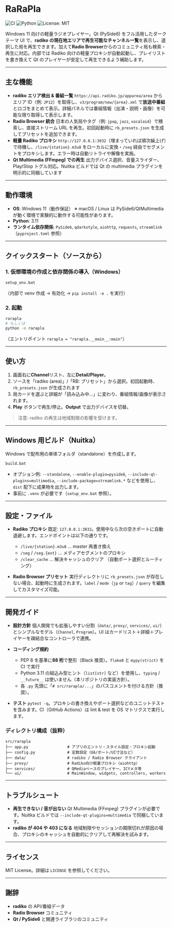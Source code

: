 # RaRaPla

![CI](https://img.shields.io/github/actions/workflow/status/tosakax2/rarapla/ci.yml?label=CI&logo=github&logoColor=white)
![Python](https://img.shields.io/badge/python-3.11-blue?logo=python&logoColor=white)
![License: MIT](https://img.shields.io/badge/License-MIT-green?logo=open-source-initiative&logoColor=white)

Windows 11 向けの軽量ラジオプレイヤー。Qt (PySide6) をフル活用したダークテーマ UI で、**radiko の現在地エリアで再生可能なチャンネル一覧**を表示し、選択した局を再生できます。加えて**Radio Browser**からのコミュニティ局も検索・再生に対応。内部では Radiko 向けの軽量プロキシが自動起動し、プレイリストを書き換えて Qt のプレイヤーが安定して再生できるよう補助します。

---

## 主な機能

- **radiko エリア検出 & 番組一覧**
  `https://api.radiko.jp/apparea/area` からエリア ID（例: `JP12`）を取得し、`v3/program/now/{area}.xml` で**放送中番組**とロゴをまとめて表示。詳細パネルでは番組情報（出演・説明・画像）を可能な限り取得して表示します。
- **Radio Browser 統合**
  日本の人気局やタグ（例: `jpop`, `jazz`, `vocaloid`）で検索し、直接ストリーム URL を再生。初回起動時に `rb_presets.json` を生成してプリセットを追加できます。
- **軽量 Radiko プロキシ**
  `http://127.0.0.1:3032`（埋まっていれば順次繰上げ）で待機し、`/live/{station}.m3u8` をローカルに変換・`/seg` 経由でセグメントをプロキシします。エラー時は自動リトライや解像を実施。
- **Qt Multimedia (FFmpeg) での再生**
  出力デバイス選択、音量スライダー、Play/Stop トグル対応。Nuitka ビルドでは Qt の multimedia プラグインを明示的に同梱しています

---

## 動作環境

- **OS**: Windows 11（動作保証）
  ※ macOS / Linux は PySide6/QtMultimedia が動く環境で実験的に動作する可能性があります。
- **Python**: 3.11
- **ランタイム依存関係**: `PySide6`, `qdarkstyle`, `aiohttp`, `requests`, `streamlink`（`pyproject.toml` 参照）

---

## クイックスタート（ソースから）

### 1. 仮想環境の作成と依存関係の導入（Windows）

```bat
setup_env.bat
```

（内部で venv 作成 → 有効化 → `pip install -e .` を実行）

### 2. 起動

```bash
rarapla
# もしくは
python -m rarapla
```

（エントリポイント `rarapla = "rarapla.__main__:main"`）

---

## 使い方

1. 画面右に**Channel**リスト、左に**Detail/Player**。
2. ソースを「radiko (area)」/「RB: プリセット」から選択。初回起動時、`rb_presets.json` が生成されます
3. 局カードを選ぶと詳細が「読み込み中…」に変わり、番組情報/画像が表示されます。
4. **Play** ボタンで再生/停止。**Output** で出力デバイスを切替。

> 注意: radiko の再生は地域制限の影響を受けます。

---

## Windows 用ビルド（Nuitka）

Windows で配布用の単体フォルダ（standalone）を作成します。

```bat
build.bat
```

- オプション例: `--standalone`, `--enable-plugin=pyside6`, `--include-qt-plugins=multimedia`, `--include-package=streamlink.*` などを使用し、`dist` 配下に成果物を出力します。
- 事前に `.venv` が必要です（`setup_env.bat` 参照）。

---

## 設定・ファイル

- **Radiko プロキシ**
  既定: `127.0.0.1:3032`。使用中なら次の空きポートに自動退避します。エンドポイントは以下の通りです。

  - `/live/{station}.m3u8` … master 再書き換え
  - `/seg` / `/seg.{ext}` … メディアセグメントのプロキシ
  - `/clear_cache` … 解決キャッシュのクリア
    （自動ポート選択とルーティング）

- **Radio Browser プリセット**
  実行ディレクトリに `rb_presets.json` が存在しない場合、起動時に生成されます。`label` / `mode`（`jp` or `tag`）/ `query` を編集してカスタマイズ可能。

---

## 開発ガイド

- **設計方針**
  個人開発でも拡張しやすい分割（`data/`, `proxy/`, `services/`, `ui/`）とシンプルなモデル（`Channel`, `Program`）。UI はカードリスト＋詳細＋プレイヤーを疎結合なコントローラで連携。
- **コーディング規約**

  - PEP 8 を基準に**88 桁**で整形（Black 推奨）。`flake8` と `mypy(strict)` を CI で実行
  - Python 3.11 の組込み型ヒント（`list[str]` など）を使用し、`typing` / `__future__` は使いません（本リポジトリの実装方針）。
  - 各 `.py` 先頭に「`# src/rarapla/...`」のパスコメントを付ける方針（推奨）。

- **テスト**
  `pytest -q`。プロキシの書き換えやポート選択などのユニットテストを含みます。CI（GitHub Actions）は lint & test を OS マトリクスで実行します。

### ディレクトリ構成（抜粋）

```plaintext
src/rarapla
├── app.py                 # アプリのエントリ・スタイル設定・プロキシ起動
├── config.py              # 定数設定（UA/ポート/UI寸法など）
├── data/                  # radiko / Radio Browser クライアント
├── proxy/                 # Radiko向け軽量プロキシ（aiohttp）
├── services/              # QMediaベースのプレイヤー、ICYメタ等
└── ui/                    # MainWindow, widgets, controllers, workers
```

---

## トラブルシュート

- **再生できない / 音が出ない**
  Qt Multimedia (FFmpeg) プラグインが必要です。Nuitka ビルドでは `--include-qt-plugins=multimedia` で同梱しています。
- **radiko が 404 や 403 になる**
  地域制限やセッションの期限切れが原因の場合、プロキシのキャッシュを自動的にクリアして再解決を試みます。

---

## ライセンス

MIT License。詳細は `LICENSE` を参照してください。

---

## 謝辞

- **radiko** の API/番組データ
- **Radio Browser** コミュニティ
- **Qt / PySide6** と関連ライブラリのコミュニティ
